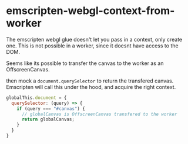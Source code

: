 # emscripten-webgl-context-from-worker

The emscripten webgl glue doesn't let you pass in a context, only create one.
This is not possible in a worker, since it doesnt have access to the DOM.

Seems like its possible to transfer the canvas to the worker as an OffscreenCanvas.

then mock a `document.querySelector` to return the transfered canvas. Emscripten will call this under the hood, and acquire the right context.
```javascript
globalThis.document = {
  querySelector: (query) => {
    if (query === "#canvas") {
      // globalCanvas is OffscreenCanvas transfered to the worker
      return globalCanvas;
    }
  }
}
```


